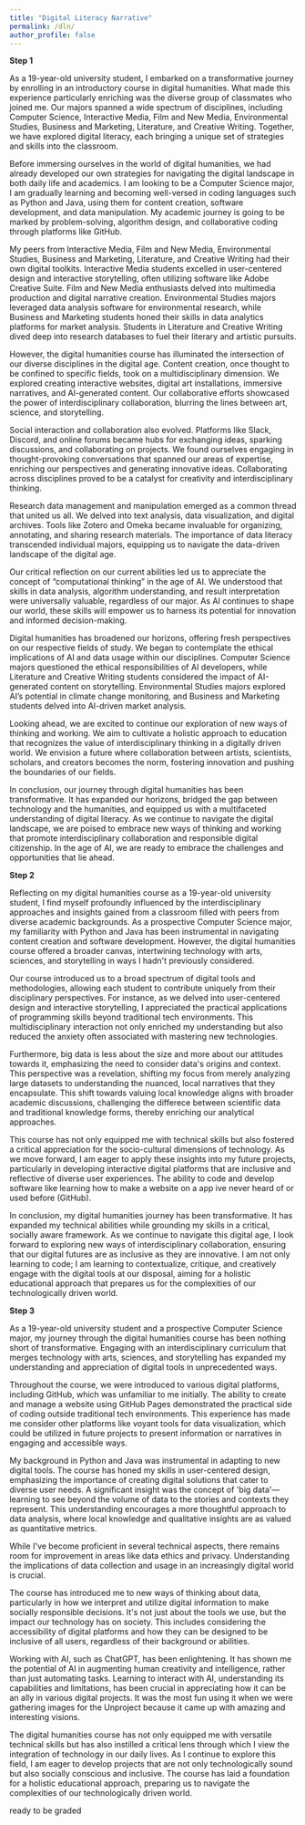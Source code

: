 ```yaml
---
title: "Digital Literacy Narrative"
permalink: /dln/
author_profile: false
---
```


**Step 1**

As a 19-year-old university student, I embarked on a transformative journey by enrolling in an introductory course in digital humanities. What made this experience particularly enriching was the diverse group of classmates who joined me. Our majors spanned a wide spectrum of disciplines, including Computer Science, Interactive Media, Film and New Media, Environmental Studies, Business and Marketing, Literature, and Creative Writing. Together, we have explored digital literacy, each bringing a unique set of strategies and skills into the classroom.

Before immersing ourselves in the world of digital humanities, we had already developed our own strategies for navigating the digital landscape in both daily life and academics. I am looking to be a Computer Science major, I am gradually learning and becoming well-versed in coding languages such as Python and Java, using them for content creation, software development, and data manipulation. My academic journey is going to be marked by problem-solving, algorithm design, and collaborative coding through platforms like GitHub.

My peers from Interactive Media, Film and New Media, Environmental Studies, Business and Marketing, Literature, and Creative Writing had their own digital toolkits. Interactive Media students excelled in user-centered design and interactive storytelling, often utilizing software like Adobe Creative Suite. Film and New Media enthusiasts delved into multimedia production and digital narrative creation. Environmental Studies majors leveraged data analysis software for environmental research, while Business and Marketing students honed their skills in data analytics platforms for market analysis. Students in Literature and Creative Writing dived deep into research databases to fuel their literary and artistic pursuits.

However, the digital humanities course has illuminated the intersection of our diverse disciplines in the digital age. Content creation, once thought to be confined to specific fields, took on a multidisciplinary dimension. We explored creating interactive websites, digital art installations, immersive narratives, and AI-generated content. Our collaborative efforts showcased the power of interdisciplinary collaboration, blurring the lines between art, science, and storytelling.

Social interaction and collaboration also evolved. Platforms like Slack, Discord, and online forums became hubs for exchanging ideas, sparking discussions, and collaborating on projects. We found ourselves engaging in thought-provoking conversations that spanned our areas of expertise, enriching our perspectives and generating innovative ideas. Collaborating across disciplines proved to be a catalyst for creativity and interdisciplinary thinking.

Research data management and manipulation emerged as a common thread that united us all. We delved into text analysis, data visualization, and digital archives. Tools like Zotero and Omeka became invaluable for organizing, annotating, and sharing research materials. The importance of data literacy transcended individual majors, equipping us to navigate the data-driven landscape of the digital age.

Our critical reflection on our current abilities led us to appreciate the concept of “computational thinking” in the age of AI. We understood that skills in data analysis, algorithm understanding, and result interpretation were universally valuable, regardless of our major. As AI continues to shape our world, these skills will empower us to harness its potential for innovation and informed decision-making.

Digital humanities has broadened our horizons, offering fresh perspectives on our respective fields of study. We began to contemplate the ethical implications of AI and data usage within our disciplines. Computer Science majors questioned the ethical responsibilities of AI developers, while Literature and Creative Writing students considered the impact of AI-generated content on storytelling. Environmental Studies majors explored AI’s potential in climate change monitoring, and Business and Marketing students delved into AI-driven market analysis.

Looking ahead, we are excited to continue our exploration of new ways of thinking and working. We aim to cultivate a holistic approach to education that recognizes the value of interdisciplinary thinking in a digitally driven world. We envision a future where collaboration between artists, scientists, scholars, and creators becomes the norm, fostering innovation and pushing the boundaries of our fields.

In conclusion, our journey through digital humanities has been transformative. It has expanded our horizons, bridged the gap between technology and the humanities, and equipped us with a multifaceted understanding of digital literacy. As we continue to navigate the digital landscape, we are poised to embrace new ways of thinking and working that promote interdisciplinary collaboration and responsible digital citizenship. In the age of AI, we are ready to embrace the challenges and opportunities that lie ahead.

**Step 2**

Reflecting on my digital humanities course as a 19-year-old university student, I find myself profoundly influenced by the interdisciplinary approaches and insights gained from a classroom filled with peers from diverse academic backgrounds. As a prospective Computer Science major, my familiarity with Python and Java has been instrumental in navigating content creation and software development. However, the digital humanities course offered a broader canvas, intertwining technology with arts, sciences, and storytelling in ways I hadn't previously considered.

Our course introduced us to a broad spectrum of digital tools and methodologies, allowing each student to contribute uniquely from their disciplinary perspectives. For instance, as we delved into user-centered design and interactive storytelling, I appreciated the practical applications of programming skills beyond traditional tech environments. This multidisciplinary interaction not only enriched my understanding but also reduced the anxiety often associated with mastering new technologies.

Furthermore, big data is less about the size and more about our attitudes towards it, emphasizing the need to consider data's origins and context. This perspective was a revelation, shifting my focus from merely analyzing large datasets to understanding the nuanced, local narratives that they encapsulate. This shift towards valuing local knowledge aligns with broader academic discussions, challenging the differece between scientific data and traditional knowledge forms, thereby enriching our analytical approaches.

This course has not only equipped me with technical skills but also fostered a critical appreciation for the socio-cultural dimensions of technology. As we move forward, I am eager to apply these insights into my future projects, particularly in developing interactive digital platforms that are inclusive and reflective of diverse user experiences. The ability to code and develop software like learning how to make a website on a app ive never heard of or used before (GitHub).

In conclusion, my digital humanities journey has been transformative. It has expanded my technical abilities while grounding my skills in a critical, socially aware framework. As we continue to navigate this digital age, I look forward to exploring new ways of interdisciplinary collaboration, ensuring that our digital futures are as inclusive as they are innovative. I am not only learning to code; I am learning to contextualize, critique, and creatively engage with the digital tools at our disposal, aiming for a holistic educational approach that prepares us for the complexities of our technologically driven world.

**Step 3**

As a 19-year-old university student and a prospective Computer Science major, my journey through the digital humanities course has been nothing short of transformative. Engaging with an interdisciplinary curriculum that merges technology with arts, sciences, and storytelling has expanded my understanding and appreciation of digital tools in unprecedented ways.

Throughout the course, we were introduced to various digital platforms, including GitHub, which was unfamiliar to me initially. The ability to create and manage a website using GitHub Pages demonstrated the practical side of coding outside traditional tech environments. This experience has made me consider other platforms like voyant tools for data visualization, which could be utilized in future projects to present information or narratives in engaging and accessible ways.

My background in Python and Java was instrumental in adapting to new digital tools. The course has honed my skills in user-centered design, emphasizing the importance of creating digital solutions that cater to diverse user needs. A significant insight was the concept of 'big data'—learning to see beyond the volume of data to the stories and contexts they represent. This understanding encourages a more thoughtful approach to data analysis, where local knowledge and qualitative insights are as valued as quantitative metrics.

While I've become proficient in several technical aspects, there remains room for improvement in areas like data ethics and privacy. Understanding the implications of data collection and usage in an increasingly digital world is crucial. 

The course has introduced me to new ways of thinking about data, particularly in how we interpret and utilize digital information to make socially responsible decisions. It's not just about the tools we use, but the impact our technology has on society. This includes considering the accessibility of digital platforms and how they can be designed to be inclusive of all users, regardless of their background or abilities.

Working with AI, such as ChatGPT, has been enlightening. It has shown me the potential of AI in augmenting human creativity and intelligence, rather than just automating tasks. Learning to interact with AI, understanding its capabilities and limitations, has been crucial in appreciating how it can be an ally in various digital projects. It was the most fun using it when we were gathering images for the Unproject because it came up with amazing and interesting visions.

The digital humanities course has not only equipped me with versatile technical skills but has also instilled a critical lens through which I view the integration of technology in our daily lives. As I continue to explore this field, I am eager to develop projects that are not only technologically sound but also socially conscious and inclusive. The course has laid a foundation for a holistic educational approach, preparing us to navigate the complexities of our technologically driven world.

ready to be graded
